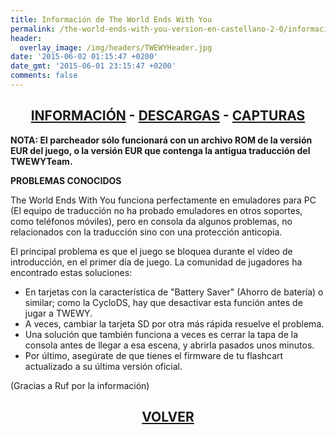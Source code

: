```yaml
---
title: Información de The World Ends With You
permalink: /the-world-ends-with-you-version-en-castellano-2-0/informacion/
header:
  overlay_image: /img/headers/TWEWYHeader.jpg
date: '2015-06-02 01:15:47 +0200'
date_gmt: '2015-06-01 23:15:47 +0200'
comments: false
---
```

<h2 style="text-align: center;"><strong><a href="/the-world-ends-with-you-version-en-castellano-2-0/informacion/">INFORMACIÓN</a> - <a href="/the-world-ends-with-you-version-en-castellano-2-0/descargar/">DESCARGAS</a> - <a href="/the-world-ends-with-you-version-en-castellano-2-0/capturas/">CAPTURAS</a></strong></h2>

**NOTA: El parcheador sólo funcionará con un archivo ROM de la versión EUR 
del juego, o la versión EUR que contenga la antigua traducción del TWEWYTeam.**

**PROBLEMAS CONOCIDOS**

The World Ends With You funciona perfectamente en emuladores para PC (El equipo 
de traducción no ha probado emuladores en otros soportes, como teléfonos móviles), 
pero en consola da algunos problemas, no relacionados con la traducción sino con 
una protección anticopia.

El principal problema es que el juego se bloquea durante el vídeo de introducción, 
en el primer día de juego. La comunidad de jugadores ha encontrado estas soluciones:

- En tarjetas con la característica de "Battery Saver" (Ahorro de batería) o similar; 
como la CycloDS, hay que desactivar esta función antes de jugar a TWEWY.  
- A veces, cambiar la tarjeta SD por otra más rápida resuelve el problema.  
- Una solución que también funciona a veces es cerrar la tapa de la consola antes de 
llegar a esa escena, y abrirla pasados unos minutos.  
- Por último, asegúrate de que tienes el firmware de tu flashcart actualizado a su 
última versión oficial.    

<p class="aligncenter size-full wp-image-597">(Gracias a Ruf por la información)</p>

<h2 style="text-align: center;"><a href="/the-world-ends-with-you-version-en-castellano-2-0/"><strong>VOLVER</strong></a></h2>
